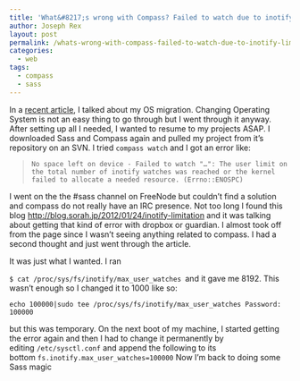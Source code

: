 ```yaml
---
title: 'What&#8217;s wrong with Compass? Failed to watch due to inotify limit'
author: Joseph Rex
layout: post
permalink: /whats-wrong-with-compass-failed-to-watch-due-to-inotify-limit/
categories:
  - web
tags:
  - compass
  - sass
---
```

In a <a href="http://josephrex.me/the-divorce-comeback-debian-and-matriux/" target="_blank">recent article</a>, I talked about my OS migration. Changing Operating System is not an easy thing to go through but I went through it anyway. After setting up all I needed, I wanted to resume to my projects ASAP. I downloaded Sass and Compass again and pulled my project from it&#8217;s repository on an SVN. I tried `compass watch` and I got an error like:

> `No space left on device - Failed to watch "…": The user limit on the total number of inotify watches was reached or the kernel failed to allocate a needed resource. (Errno::ENOSPC)`

I went on the the #sass channel on FreeNode but couldn&#8217;t find a solution and compass do not really have an IRC presence. Not too long I found this blog <a href="http://blog.sorah.jp/2012/01/24/inotify-limitation" target="_blank">http://blog.sorah.jp/2012/01/24/inotify-limitation</a> and it was talking about getting that kind of error with dropbox or guardian. I almost took off from the page since I wasn&#8217;t seeing anything related to compass. I had a second thought and just went through the article.

It was just what I wanted. I ran

`$ cat /proc/sys/fs/inotify/max_user_watches `and it gave me 8192. This wasn&#8217;t enough so I changed it to 1000 like so:

`echo 100000|sudo tee /proc/sys/fs/inotify/max_user_watches Password: 100000`

but this was temporary. On the next boot of my machine, I started getting the error again and then I had to change it permanently by editing `/etc/sysctl.conf` and append the following to its bottom `fs.inotify.max_user_watches=100000` Now I&#8217;m back to doing some Sass magic